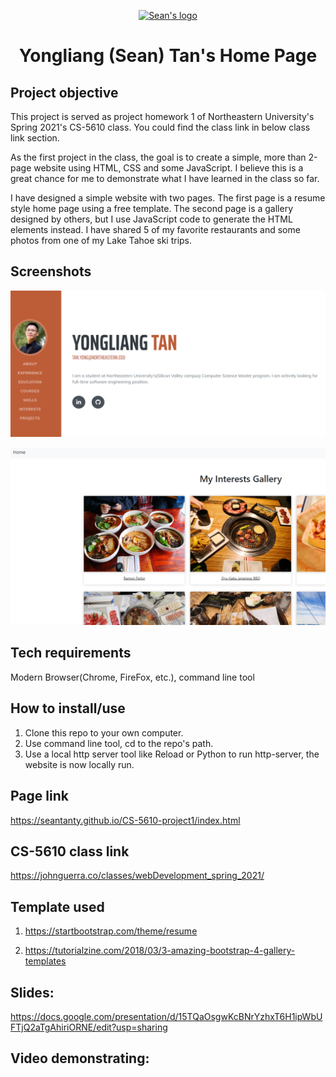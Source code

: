 <p align="center">
  <a href="https://seantanty.github.io/CS-5610-project1/index.html">
    <img src="https://drive.google.com/uc?export=view&id=16q_tfxofJm56KcyXNGMMzLC78FwZSJfP" alt="Sean's logo" width="200" height="165">
  </a>
</p>

<h1 align="center">Yongliang (Sean) Tan's Home Page</h1>

## Project objective

This project is served as project homework 1 of Northeastern University's Spring 2021's CS-5610 class. You could find the class link in below class link section.

As the first project in the class, the goal is to create a simple, more than 2-page website using HTML, CSS and some JavaScript. I believe this is a great chance for me to demonstrate what I have learned in the class so far.

I have designed a simple website with two pages. The first page is a resume style home page using a free template. The second page is a gallery designed by others, but I use JavaScript code to generate the HTML elements instead. I have shared 5 of my favorite restaurants and some photos from one of my Lake Tahoe ski trips.

## Screenshots

![Image](screenshot1.PNG)

![Image](screenshot2.PNG)

## Tech requirements

Modern Browser(Chrome, FireFox, etc.), command line tool

## How to install/use
1. Clone this repo to your own computer.
2. Use command line tool, cd to the repo's path.
3. Use a local http server tool like Reload or Python to run http-server, the website is now locally run.

## Page link

https://seantanty.github.io/CS-5610-project1/index.html

## CS-5610 class link

https://johnguerra.co/classes/webDevelopment_spring_2021/

## Template used

1. https://startbootstrap.com/theme/resume

2. https://tutorialzine.com/2018/03/3-amazing-bootstrap-4-gallery-templates


## Slides: 

https://docs.google.com/presentation/d/15TQaOsgwKcBNrYzhxT6H1ipWbUFTjQ2aTgAhiriORNE/edit?usp=sharing

## Video demonstrating: 
